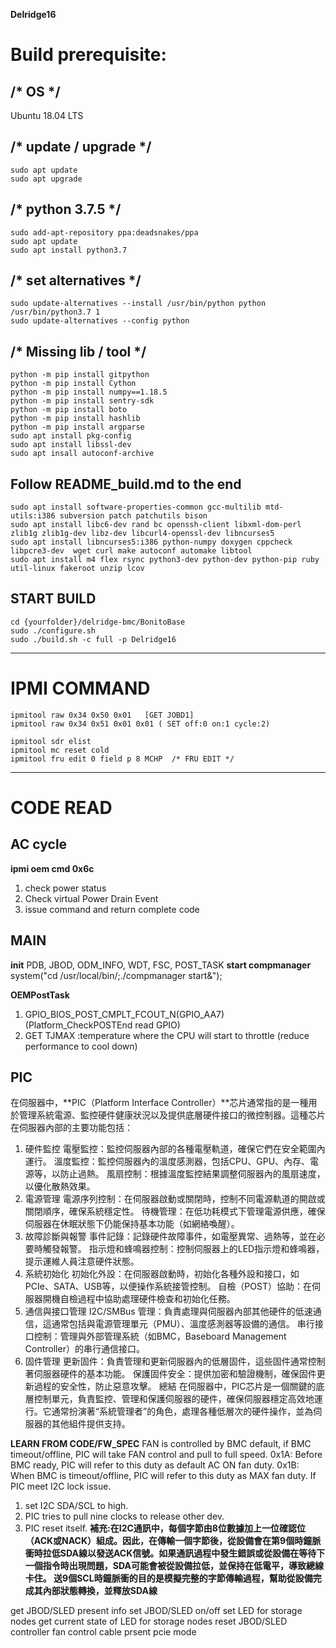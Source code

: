 **Delridge16**

# Build prerequisite:
## /* OS */
Ubuntu 18.04 LTS

## /* update / upgrade */
    sudo apt update
    sudo apt upgrade

## /* python 3.7.5 */
    sudo add-apt-repository ppa:deadsnakes/ppa
    sudo apt update
    sudo apt install python3.7

## /* set alternatives */
    sudo update-alternatives --install /usr/bin/python python /usr/bin/python3.7 1
    sudo update-alternatives --config python

## /* Missing lib / tool */
    python -m pip install gitpython
    python -m pip install Cython
    python -m pip install numpy==1.18.5
    python -m pip install sentry-sdk
    python -m pip install boto
    python -m pip install hashlib
    python -m pip install argparse
    sudo apt install pkg-config
    sudo apt install libssl-dev
    sudo apt insall autoconf-archive
    

## Follow README_build.md to the end

    sudo apt install software-properties-common gcc-multilib mtd-utils:i386 subversion patch patchutils bison
    sudo apt install libc6-dev rand bc openssh-client libxml-dom-perl zlib1g zlib1g-dev libz-dev libcurl4-openssl-dev libncurses5
    sudo apt install libncurses5:i386 python-numpy doxygen cppcheck libpcre3-dev  wget curl make autoconf automake libtool
    sudo apt install m4 flex rsync python3-dev python-dev python-pip ruby util-linux fakeroot unzip lcov

## START BUILD
    cd {yourfolder}/delridge-bmc/BonitoBase
    sudo ./configure.sh
    sudo ./build.sh -c full -p Delridge16


---

# IPMI COMMAND

    ipmitool raw 0x34 0x50 0x01   [GET JOBD1] 
    ipmitool raw 0x34 0x51 0x01 0x01 ( SET off:0 on:1 cycle:2)

    ipmitool sdr elist
    ipmitool mc reset cold
    ipmitool fru edit 0 field p 8 MCHP  /* FRU EDIT */


---

# CODE READ
## AC cycle
**ipmi oem cmd 0x6c**
1. check power status 
2. Check virtual Power Drain Event
3. issue command and return complete code

## MAIN
**init**
PDB, JBOD, ODM_INFO, WDT, FSC, POST_TASK
**start compmanager**
system("cd /usr/local/bin/;./compmanager start&");

**OEMPostTask**
1. GPIO_BIOS_POST_CMPLT_FCOUT_N(GPIO_AA7) (Platform_CheckPOSTEnd read GPIO)
2. GET TJMAX :temperature where the CPU will start to throttle (reduce performance to cool down)

## PIC
在伺服器中，**PIC（Platform Interface Controller）**芯片通常指的是一種用於管理系統電源、監控硬件健康狀況以及提供底層硬件接口的微控制器。這種芯片在伺服器內部的主要功能包括：

1. 硬件監控
電壓監控：監控伺服器內部的各種電壓軌道，確保它們在安全範圍內運行。
溫度監控：監控伺服器內的溫度感測器，包括CPU、GPU、內存、電源等，以防止過熱。
風扇控制：根據溫度監控結果調整伺服器內的風扇速度，以優化散熱效果。
2. 電源管理
電源序列控制：在伺服器啟動或關閉時，控制不同電源軌道的開啟或關閉順序，確保系統穩定性。
待機管理：在低功耗模式下管理電源供應，確保伺服器在休眠狀態下仍能保持基本功能（如網絡喚醒）。
3. 故障診斷與報警
事件記錄：記錄硬件故障事件，如電壓異常、過熱等，並在必要時觸發報警。
指示燈和蜂鳴器控制：控制伺服器上的LED指示燈和蜂鳴器，提示運維人員注意硬件狀態。
4. 系統初始化
初始化外設：在伺服器啟動時，初始化各種外設和接口，如PCIe、SATA、USB等，以便操作系統接管控制。
自檢（POST）協助：在伺服器開機自檢過程中協助處理硬件檢查和初始化任務。
5. 通信與接口管理
I2C/SMBus 管理：負責處理與伺服器內部其他硬件的低速通信，這通常包括與電源管理單元（PMU）、溫度感測器等設備的通信。
串行接口控制：管理與外部管理系統（如BMC，Baseboard Management Controller）的串行通信接口。
6. 固件管理
更新固件：負責管理和更新伺服器內的低層固件，這些固件通常控制著伺服器硬件的基本功能。
保護固件安全：提供加密和驗證機制，確保固件更新過程的安全性，防止惡意攻擊。
總結
在伺服器中，PIC芯片是一個關鍵的底層控制單元，負責監控、管理和保護伺服器的硬件，確保伺服器穩定高效地運行。它通常扮演著“系統管理者”的角色，處理各種低層次的硬件操作，並為伺服器的其他組件提供支持。

**LEARN FROM CODE/FW_SPEC**
FAN is controlled by BMC default, if BMC timeout/offline, PIC will take FAN control and pull to full speed.
0x1A: Before BMC ready, PIC will refer to this duty as default AC ON fan duty.
0x1B: When BMC is timeout/offline, PIC will refer to this duty as MAX fan duty.
If PIC meet I2C lock issue.
1. set I2C SDA/SCL to high.
2. PIC tries to pull nine clocks to release other dev.
3. PIC reset itself.
**補充:在I2C通訊中，每個字節由8位數據加上一位確認位（ACK或NACK）組成。因此，在傳輸一個字節後，從設備會在第9個時鐘脈衝時拉低SDA線以發送ACK信號。如果通訊過程中發生錯誤或從設備在等待下一個指令時出現問題，SDA可能會被從設備拉低，並保持在低電平，導致總線卡住。
送9個SCL時鐘脈衝的目的是模擬完整的字節傳輸過程，幫助從設備完成其內部狀態轉換，並釋放SDA線**

get JBOD/SLED present info
set JBOD/SLED on/off
set LED for storage nodes
get current state of LED for storage nodes
reset JBOD/SLED controller
fan control
cable prsent
pcie mode